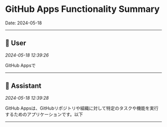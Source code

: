 # GitHub Apps Functionality Summary

Date: 2024-05-18

---

## 👤 User
*2024-05-18 12:39:26*

GitHub Appsで

---

## 🤖 Assistant
*2024-05-18 12:39:28*

GitHub Appsは、GitHubリポジトリや組織に対して特定のタスクや機能を実行するためのアプリケーションです。以下

---
